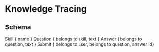 # Knowledge Tracing

## Schema

Skill { name }
Question { belongs to skill, text }
Answer { belongs to question, text }
Submit { belongs to user, belongs to question, answer id}
